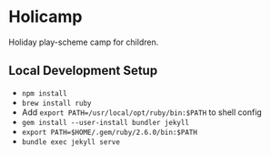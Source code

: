 # Holicamp

Holiday play-scheme camp for children.

## Local Development Setup

* `npm install`
* `brew install ruby`
* Add `export PATH=/usr/local/opt/ruby/bin:$PATH` to shell config
* `gem install --user-install bundler jekyll`
* `export PATH=$HOME/.gem/ruby/2.6.0/bin:$PATH`
* `bundle exec jekyll serve`
